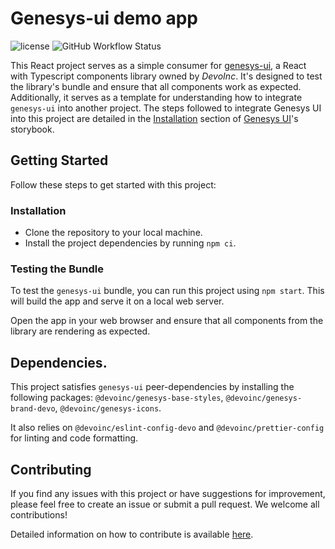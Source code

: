 # Genesys-ui demo app

![license](https://img.shields.io/github/license/devoinc/genesys-ui-demo-app)
![GitHub Workflow Status](https://img.shields.io/github/actions/workflow/status/devoinc/genesys-ui-demo-app/ci.yml)

This React project serves as a simple consumer for [genesys-ui](https://github.com/DevoInc/genesys-ui), a React with Typescript components library owned by _DevoInc_. It's designed to test the library's bundle and ensure that all components work as expected. Additionally, it serves as a template for understanding how to integrate `genesys-ui` into another project. The steps followed to integrate Genesys UI into this project are detailed in the [Installation](https://devoinc.github.io/genesys-ui/?path=/docs/getting-started-installation--docs) section of [Genesys UI](https://github.com/DevoInc/genesys-ui)'s storybook.

## Getting Started

Follow these steps to get started with this project:

### Installation

- Clone the repository to your local machine.
- Install the project dependencies by running `npm ci`.

### Testing the Bundle

To test the `genesys-ui` bundle, you can run this project using `npm start`. This will build the app and serve it on a local web server.

Open the app in your web browser and ensure that all components from the library are rendering as expected.

## Dependencies.

This project satisfies `genesys-ui` peer-dependencies by installing the following packages: `@devoinc/genesys-base-styles`, `@devoinc/genesys-brand-devo`, `@devoinc/genesys-icons`.

It also relies on `@devoinc/eslint-config-devo` and `@devoinc/prettier-config` for linting and code formatting.

## Contributing

If you find any issues with this project or have suggestions for improvement, please feel free to create an issue or submit a pull request. We welcome all contributions!

Detailed information on how to contribute is available [here](./CONTRIBUTING.md).
